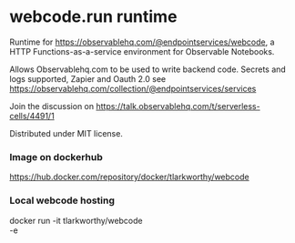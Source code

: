 # webcode.run runtime

Runtime for https://observablehq.com/@endpointservices/webcode, a HTTP Functions-as-a-service environment for Observable Notebooks.

Allows Observablehq.com to be used to write backend code. Secrets and logs supported, Zapier and Oauth 2.0 see https://observablehq.com/collection/@endpointservices/services

Join the discussion on https://talk.observablehq.com/t/serverless-cells/4491/1

Distributed under MIT license.

### Image on dockerhub

https://hub.docker.com/repository/docker/tlarkworthy/webcode


### Local webcode hosting

docker run -it tlarkworthy/webcode \
  -e 
